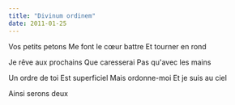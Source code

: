 ```yaml
---
title: "Divinum ordinem"
date: 2011-01-25
---
```



Vos petits petons
Me font le cœur battre
Et tourner en rond

Je rêve aux prochains
Que caresserai
Pas qu'avec les mains

Un ordre de toi
Est superficiel
Mais ordonne-moi
Et je suis au ciel

Ainsi serons deux
